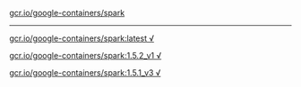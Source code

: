 [gcr.io/google-containers/spark](https://hub.docker.com/r/anjia0532/spark/tags/) 

----
[gcr.io/google-containers/spark:latest √](https://hub.docker.com/r/anjia0532/google-containers.spark/tags/)

[gcr.io/google-containers/spark:1.5.2_v1 √](https://hub.docker.com/r/anjia0532/google-containers.spark/tags/)

[gcr.io/google-containers/spark:1.5.1_v3 √](https://hub.docker.com/r/anjia0532/google-containers.spark/tags/)

